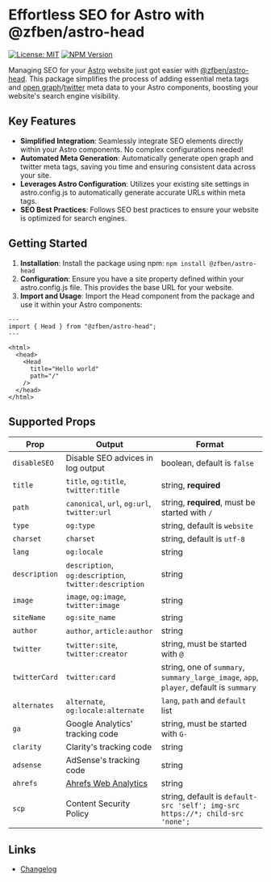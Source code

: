# Effortless SEO for Astro with @zfben/astro-head

[![License: MIT](https://img.shields.io/npm/l/@zfben/astro-head.svg)](https://github.com/zfben/astro-head/blob/main/LICENSE)
[![NPM Version](https://img.shields.io/npm/v/@zfben/astro-head.svg)](https://www.npmjs.com/package/@zfben/astro-head)

Managing SEO for your [Astro](https://astro.build/) website just got easier with [@zfben/astro-head](https://www.npmjs.com/package/@zfben/astro-head). This package simplifies the process of adding essential meta tags and [open graph](https://ogp.me/)/[twitter](https://developer.twitter.com/en/docs/twitter-for-websites/cards/guides/getting-started) meta data to your Astro components, boosting your website's search engine visibility.

## Key Features

- **Simplified Integration**: Seamlessly integrate SEO elements directly within your Astro components. No complex configurations needed!
- **Automated Meta Generation**: Automatically generate open graph and twitter meta tags, saving you time and ensuring consistent data across your site.
- **Leverages Astro Configuration**: Utilizes your existing site settings in astro.config.js to automatically generate accurate URLs within meta tags.
- **SEO Best Practices**: Follows SEO best practices to ensure your website is optimized for search engines.

## Getting Started

1. **Installation**: Install the package using npm: `npm install @zfben/astro-head`
2. **Configuration**: Ensure you have a site property defined within your astro.config.js file. This provides the base URL for your website.
3. **Import and Usage**: Import the Head component from the package and use it within your Astro components:

```astro
---
import { Head } from "@zfben/astro-head";
---

<html>
  <head>
    <Head
      title="Hello world"
      path="/"
    />
  </head>
</html>
```

## Supported Props

| Prop | Output | Format |
| --- | --- | --- |
| `disableSEO` | Disable SEO advices in log output | boolean, default is `false`                                                   |
| `title` | `title`, `og:title`, `twitter:title` | string, **required** |
| `path` | `canonical`, `url`, `og:url`, `twitter:url` | string, **required**, must be started with `/`                                |
| `type` | `og:type` | string, default is `website` |
| `charset` | `charset` | string, default is `utf-8` |
| `lang` | `og:locale` | string |
| `description` | `description`, `og:description`, `twitter:description` | string |
| `image` | `image`, `og:image`, `twitter:image` | string |
| `siteName` | `og:site_name` | string |
| `author` | `author`, `article:author` | string |
| `twitter` | `twitter:site`, `twitter:creator` | string, must be started with `@` |
| `twitterCard` | `twitter:card` | string, one of `summary`, `summary_large_image`, `app`, `player`, default is `summary` |
| `alternates` | `alternate`, `og:locale:alternate` | `lang`, `path` and `default` list |
| `ga` | Google Analytics' tracking code | string, must be started with `G-` |
| `clarity` | Clarity's tracking code | string |
| `adsense` | AdSense's tracking code | string |
| `ahrefs` | [Ahrefs Web Analytics](https://ahrefs.com/web-analytics) | string |
| `scp` | Content Security Policy | string, default is `default-src 'self'; img-src https://*; child-src 'none';` |

## Links

- [Changelog](./CHANGELOG.md)

